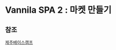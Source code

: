 # Vannila SPA 2 : 마켓 만들기

## 참조

[제주베이스캠프](https://paullabworkspace.notion.site/2022-API-7236e1227d7046e3b047291d730949b9#cea71ecd7c394fcc84b45aa111b7d098)
